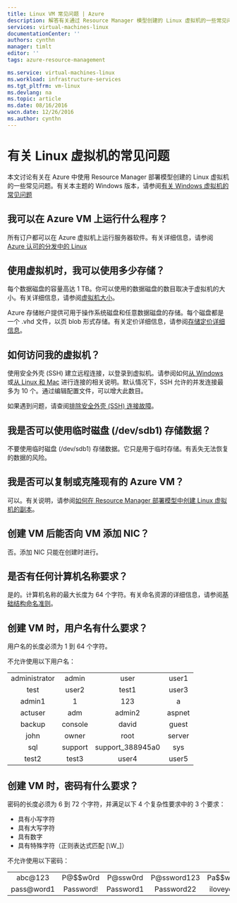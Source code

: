 ```yaml
---
title: Linux VM 常见问题 | Azure
description: 解答有关通过 Resource Manager 模型创建的 Linux 虚拟机的一些常见问题。
services: virtual-machines-linux
documentationCenter: ''
authors: cynthn
manager: timlt
editor: ''
tags: azure-resource-management

ms.service: virtual-machines-linux
ms.workload: infrastructure-services
ms.tgt_pltfrm: vm-linux
ms.devlang: na
ms.topic: article
ms.date: 08/16/2016
wacn.date: 12/26/2016
ms.author: cynthn
---
```


# 有关 Linux 虚拟机的常见问题 

本文讨论有关在 Azure 中使用 Resource Manager 部署模型创建的 Linux 虚拟机的一些常见问题。有关本主题的 Windows 版本，请参阅[有关 Windows 虚拟机的常见问题](./virtual-machines-windows-faq.md)

## 我可以在 Azure VM 上运行什么程序？

所有订户都可以在 Azure 虚拟机上运行服务器软件。有关详细信息，请参阅 [Azure 认可的分发中的 Linux](./virtual-machines-linux-endorsed-distros.md)

## 使用虚拟机时，我可以使用多少存储？

每个数据磁盘的容量高达 1 TB。你可以使用的数据磁盘的数目取决于虚拟机的大小。有关详细信息，请参阅[虚拟机大小](./virtual-machines-linux-sizes.md)。

Azure 存储帐户提供可用于操作系统磁盘和任意数据磁盘的存储。每个磁盘都是一个 .vhd 文件，以页 blob 形式存储。有关定价详细信息，请参阅[存储定价详细信息](https://www.azure.cn/pricing/details/storage/)。

## 如何访问我的虚拟机？

使用安全外壳 (SSH) 建立远程连接，以登录到虚拟机。请参阅如何[从 Windows](./virtual-machines-linux-ssh-from-windows.md) 或[从 Linux 和 Mac](./virtual-machines-linux-mac-create-ssh-keys.md) 进行连接的相关说明。默认情况下，SSH 允许的并发连接最多为 10 个。通过编辑配置文件，可以增大此数目。

如果遇到问题，请查阅[排除安全外壳 (SSH) 连接故障](./virtual-machines-linux-troubleshoot-ssh-connection.md)。

## 我是否可以使用临时磁盘 (/dev/sdb1) 存储数据？

不要使用临时磁盘 (/dev/sdb1) 存储数据。它只是用于临时存储。有丢失无法恢复的数据的风险。

## 我是否可以复制或克隆现有的 Azure VM？

可以。有关说明，请参阅[如何在 Resource Manager 部署模型中创建 Linux 虚拟机的副本](./virtual-machines-linux-copy-vm.md)。

## 创建 VM 后能否向 VM 添加 NIC？

否。添加 NIC 只能在创建时进行。

## 是否有任何计算机名称要求？

是的。计算机名称的最大长度为 64 个字符。有关命名资源的详细信息，请参阅[基础结构命名准则](./virtual-machines-linux-infrastructure-naming-guidelines.md)。

## 创建 VM 时，用户名有什么要求？

用户名的长度必须为 1 到 64 个字符。

不允许使用以下用户名：

<table>
    <tr>
        <td style="text-align:center">administrator </td><td style="text-align:center"> admin </td><td style="text-align:center"> user </td><td style="text-align:center"> user1</td>
    </tr>
    <tr>
        <td style="text-align:center">test </td><td style="text-align:center"> user2 </td><td style="text-align:center"> test1 </td><td style="text-align:center"> user3</td>
    </tr>
    <tr>
        <td style="text-align:center">admin1 </td><td style="text-align:center"> 1 </td><td style="text-align:center"> 123 </td><td style="text-align:center"> a</td>
    </tr>
    <tr>
        <td style="text-align:center">actuser  </td><td style="text-align:center"> adm </td><td style="text-align:center"> admin2 </td><td style="text-align:center"> aspnet</td>
    </tr>
    <tr>
        <td style="text-align:center">backup </td><td style="text-align:center"> console </td><td style="text-align:center"> david </td><td style="text-align:center"> guest</td>
    </tr>
    <tr>
        <td style="text-align:center">john </td><td style="text-align:center"> owner </td><td style="text-align:center"> root </td><td style="text-align:center"> server</td>
    </tr>
    <tr>
        <td style="text-align:center">sql </td><td style="text-align:center"> support </td><td style="text-align:center"> support_388945a0 </td><td style="text-align:center"> sys</td>
    </tr>
    <tr>
        <td style="text-align:center">test2 </td><td style="text-align:center"> test3 </td><td style="text-align:center"> user4 </td><td style="text-align:center"> user5</td>
    </tr>
</table>

## 创建 VM 时，密码有什么要求？

密码的长度必须为 6 到 72 个字符，并满足以下 4 个复杂性要求中的 3 个要求：

- 具有小写字符
- 具有大写字符
- 具有数字
- 具有特殊字符（正则表达式匹配 [\W_]）

不允许使用以下密码：

<table>
    <tr>
        <td style="text-align:center">abc@123</td><td style="text-align:center">P@$$w0rd</td><td style="text-align:center">P@ssw0rd</td><td style="text-align:center">P@ssword123</td><td style="text-align:center">Pa$$word</td>
    </tr>
    <tr>
        <td style="text-align:center">pass@word1</td><td style="text-align:center">Password!</td><td style="text-align:center">Password1</td><td style="text-align:center">Password22</td><td style="text-align:center">iloveyou!</td>
    </tr>
</table>

<!---HONumber=Mooncake_Quality_Review_1215_2016-->